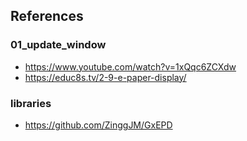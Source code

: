 
## References

### 01\_update\_window

* https://www.youtube.com/watch?v=1xQqc6ZCXdw
* https://educ8s.tv/2-9-e-paper-display/

### libraries

* https://github.com/ZinggJM/GxEPD
